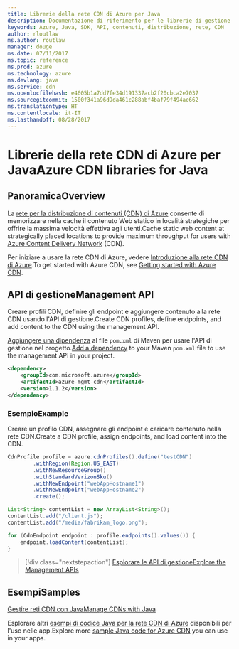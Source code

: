 ```yaml
---
title: Librerie della rete CDN di Azure per Java
description: Documentazione di riferimento per le librerie di gestione della rete CDN per Java
keywords: Azure, Java, SDK, API, contenuti, distribuzione, rete, CDN
author: rloutlaw
ms.author: routlaw
manager: douge
ms.date: 07/11/2017
ms.topic: reference
ms.prod: azure
ms.technology: azure
ms.devlang: java
ms.service: cdn
ms.openlocfilehash: e4605b1a7dd7fe34d191337acb2f20cbca2e7037
ms.sourcegitcommit: 1500f341a96d9da461c288abf4baf79f494ae662
ms.translationtype: HT
ms.contentlocale: it-IT
ms.lasthandoff: 08/28/2017
---
```

# <a name="azure-cdn-libraries-for-java"></a><span data-ttu-id="a1eaa-104">Librerie della rete CDN di Azure per Java</span><span class="sxs-lookup"><span data-stu-id="a1eaa-104">Azure CDN libraries for Java</span></span>

## <a name="overview"></a><span data-ttu-id="a1eaa-105">Panoramica</span><span class="sxs-lookup"><span data-stu-id="a1eaa-105">Overview</span></span>

<span data-ttu-id="a1eaa-106">La [rete per la distribuzione di contenuti (CDN) di Azure](/azure/cdn/cdn-overview) consente di memorizzare nella cache il contenuto Web statico in località strategiche per offrire la massima velocità effettiva agli utenti.</span><span class="sxs-lookup"><span data-stu-id="a1eaa-106">Cache static web content at strategically placed locations to provide maximum throughput for users with [Azure Content Delivery Network](/azure/cdn/cdn-overview) (CDN).</span></span>

<span data-ttu-id="a1eaa-107">Per iniziare a usare la rete CDN di Azure, vedere [Introduzione alla rete CDN di Azure](/azure/cdn/cdn-create-new-endpoint).</span><span class="sxs-lookup"><span data-stu-id="a1eaa-107">To get started with Azure CDN, see [Getting started with Azure CDN](/azure/cdn/cdn-create-new-endpoint).</span></span>

## <a name="management-api"></a><span data-ttu-id="a1eaa-108">API di gestione</span><span class="sxs-lookup"><span data-stu-id="a1eaa-108">Management API</span></span>

<span data-ttu-id="a1eaa-109">Creare profili CDN, definire gli endpoint e aggiungere contenuto alla rete CDN usando l'API di gestione.</span><span class="sxs-lookup"><span data-stu-id="a1eaa-109">Create CDN profiles, define endpoints, and add content to the CDN using the management API.</span></span>

<span data-ttu-id="a1eaa-110">[Aggiungere una dipendenza](https://maven.apache.org/guides/getting-started/index.html#How_do_I_use_external_dependencies) al file `pom.xml` di Maven per usare l'API di gestione nel progetto.</span><span class="sxs-lookup"><span data-stu-id="a1eaa-110">[Add a dependency](https://maven.apache.org/guides/getting-started/index.html#How_do_I_use_external_dependencies) to your Maven `pom.xml` file to use the management API in your project.</span></span>

```XML
<dependency>
    <groupId>com.microsoft.azure</groupId>
    <artifactId>azure-mgmt-cdn</artifactId>
    <version>1.1.2</version>
</dependency>
```   

### <a name="example"></a><span data-ttu-id="a1eaa-111">Esempio</span><span class="sxs-lookup"><span data-stu-id="a1eaa-111">Example</span></span>

<span data-ttu-id="a1eaa-112">Creare un profilo CDN, assegnare gli endpoint e caricare contenuto nella rete CDN.</span><span class="sxs-lookup"><span data-stu-id="a1eaa-112">Create a CDN profile, assign endpoints, and load content into the CDN.</span></span>

```java
CdnProfile profile = azure.cdnProfiles().define("testCDN")
        .withRegion(Region.US_EAST)
        .withNewResourceGroup()
        .withStandardVerizonSku()
        .withNewEndpoint("webAppHostname1")
        .withNewEndpoint("webAppHostname2")
        .create();

List<String> contentList = new ArrayList<String>();
contentList.add("/client.js");
contentList.add("/media/fabrikam_logo.png");

for (CdnEndpoint endpoint : profile.endpoints().values()) {
    endpoint.loadContent(contentList);
}
```

> [!div class="nextstepaction"]
> [<span data-ttu-id="a1eaa-113">Esplorare le API di gestione</span><span class="sxs-lookup"><span data-stu-id="a1eaa-113">Explore the Management APIs</span></span>](/java/api/overview/azure/cdn/managementapi)

## <a name="samples"></a><span data-ttu-id="a1eaa-114">Esempi</span><span class="sxs-lookup"><span data-stu-id="a1eaa-114">Samples</span></span>

[<span data-ttu-id="a1eaa-115">Gestire reti CDN con Java</span><span class="sxs-lookup"><span data-stu-id="a1eaa-115">Manage CDNs with Java</span></span>](https://github.com/Azure-Samples/cdn-java-manage-cdn)

<span data-ttu-id="a1eaa-116">Esplorare altri [esempi di codice Java per la rete CDN di Azure](https://azure.microsoft.com/resources/samples/?platform=java&term=cdn) disponibili per l'uso nelle app.</span><span class="sxs-lookup"><span data-stu-id="a1eaa-116">Explore more [sample Java code for Azure CDN](https://azure.microsoft.com/resources/samples/?platform=java&term=cdn) you can use in your apps.</span></span>